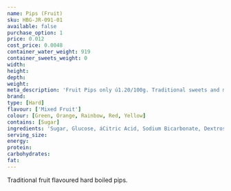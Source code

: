 ```yaml
---
name: Pips (Fruit)
sku: HBG-JR-091-01
available: false
purchase_option: 1
price: 0.012
cost_price: 0.0048
container_water_weight: 919
container_sweets_weight: 0
width: 
height: 
depth: 
weight: 
meta_description: 'Fruit Pips only ú1.20/100g. Traditional sweets and more at Humbugs Confectionery Store. Specialists in satisfying your sweet tooth!'
brand: 
type: [Hard]
flavour: ['Mixed Fruit']
colour: [Green, Orange, Rainbow, Red, Yellow]
contains: [Sugar]
ingredients: 'Sugar, Glucose, áCitric Acid, Sodium Bicarbonate, Dextrose, Maize Starch, Flavouring, Colours: E104, E122, E129, E133; Anit-Caking Agent: Tri-Calcium Phosate'
serving_size: 
energy: 
protein: 
carbohydrates: 
fat: 
---
```

Traditional fruit flavoured hard boiled pips.